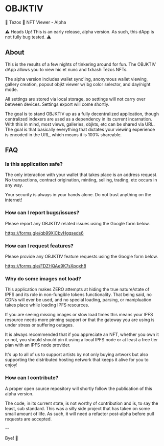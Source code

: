 # OBJKTIV
🌮 Tezos 🌮 NFT Viewer - Alpha

⚠️ Heads Up! This is an early release, alpha version. As such, this dApp is not fully bug tested. ⚠️

## About
This is the results of a few nights of tinkering around for fun. The OBJKTIV dApp allows you to view hic et nunc and fxhash Tezos NFTs.

The alpha version includes wallet sync'ing, anonymous wallet viewing, gallery creation, popout objkt viewer w/ bg color selector, and day/night mode.

All settings are stored via local storage, so settings will not carry over between devices. Settings export will come shortly.

The goal is to stand OBJKTIV up as a fully decentralized application, though centralized indexers are used as a dependency in its current incarnation. With this in mind, most views, galleries, objkts, etc can be shared via URL. The goal is that basically everything that dictates your viewing experience is encoded in the URL, which means it is 100% shareable.

## FAQ
### Is this application safe?
The only interaction with your wallet that takes place is an address request. No transactions, contract origination, minting, selling, trading, etc occurs in any way.

Your security is always in your hands alone. Do not trust anything on the internet!

### How can I report bugs/issues?
Please report any OBJKTIV related issues using the Google form below.

https://forms.gle/qb99XiCbvHgqseds6

### How can I request features?
Please provide any OBJKTIV feature requests using the Google form below.

https://forms.gle/FDZHQAe9K7sXpqxh8

### Why do some images not load?
This application makes ZERO attempts at hiding the true nature/state of IPFS and its role in non-fungible tokens functionality. That being said, no CDNs will ever be used, and no special loading, parsing, or manipluation takes place while loading IPFS resources.

If you are seeing missing images or slow load times this means your IPFS resource needs more pinning support or that the gateway you are using is under stress or suffering outages.

It is always recommended that if you appreciate an NFT, whether you own it or not, you should should pin it using a local IPFS node or at least a free tier plan with an IPFS node provider.

It's up to all of us to support artists by not only buying artwork but also supporting the distributed hosting network that keeps it alive for you to enjoy!

### How can I contribute?
A proper open source repository will shortly follow the publication of this alpha version.

The code, in its current state, is not worthy of contribution and is, to say the least, sub standard. This was a silly side project that has taken on some small amount of life. As such, it will need a refactor post-alpha before pull requests are accepted.

--

Bye! 🤗
